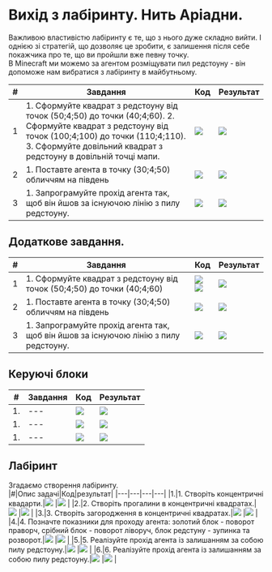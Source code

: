 # Вихід з лабіринту. Нить Аріадни.
Важливою властивістю лабіринту є те, що з нього дуже складно вийти. І однією зі стратегій, що дозволяє це зробити, є залишення після себе покажчика про те, що ви пройшли вже певну точку.  
В Minecraft ми можемо за агентом розміщувати пил редстоуну - він допоможе нам вибратися з лабіринту в майбутньому.


|#|Завдання|Код|Результат|
|---|---|---|---|
|1|1. Сформуйте квадрат з редстоуну від точок (50;4;50) до точки (40;4;60). 2. Сформуйте квадрат з редстоуну від точок (100;4;100) до точки (110;4;110). 3. Сформуйте довільний квадрат з редстоуну в довільній точці мапи. |<img src = "img/thread01.png"> |<img src = "img/thread02.png">  |
|2|1. Поставте агента в точку (30;4;50) обличчям на південь|<img src = "img/thread04_2.png"> |<img src = "img/thread03.png">  |
|3|1. Запрограмуйте прохід агента так, щоб він йшов за існуючою лінію з пилу редстоуну.|<img src = "img/labirint14.png"> |<img src = "img/thread05.gif">  |
 

## Додаткове завдання.

|#|Завдання|Код|Результат|
|---|---|---|---|
|1|1. Сформуйте квадрат з редстоуну від точок (50;4;50) до точки (40;4;60)|<img src = "img/thread06.png"><br><img src = "img/thread07.png"> |<img src = "img/thread07_02.png">    |
|2|1. Поставте агента в точку (30;4;50) обличчям на південь|<img src = "img/thread04.png"> |<img src = "img/thread03.png">  |
|3|1. Запрограмуйте прохід агента так, щоб він йшов за існуючою лінію з пилу редстоуну.|<img src = "img/labirint14.png"> |<img src = "img/thread05.gif">  |


## Керуючі блоки
|#|Завдання|Код|Результат|
|---|---|---|---|
|1. |---|<img src = "img/thread08.png">|<img src = "img/thread09.png"> |
|1. |---|<img src = "img/thread10.png">|<img src = "img/thread11.gif"> |
|1. |---|<img src = "img/labirint14.png">|<img src = "img/thread11.gif"> |



 



## Лабіринт
Згадаємо створення лабіринту.  
|#|Опис задачі|Код|результат|
|---|---|---|---|
|1.|1. Створіть концентричні квадарти.|<img src = "img/labirint02.png">  |<img src = "img/labirint08.png">  |
|2.|2. Створіть прогалини в концентричні квадратах.|<img src = "img/labirint03.png">  |<img src = "img/labirint09.png">  |
|3.|3. Створіть загородження в концентричні квадратах.|<img src = "img/labirint04.png">  |<img src = "img/labirint10.png">  |
|4.|4. Позначте показники для проходу агента: золотий блок - поворот праворч, срібний блок - поворот ліворуч, блок редстуну - зупинка та розворот.|<img src = "img/labirint05.png">  |<img src = "img/labirint11.png">  |
|5.|5. Реалізуйте прохід агента із залишанням за собою пилу редстоуну.|<img src = "img/labirint06.png">  |<img src = "img/labirint12.gif">  |
|6.|6. Реалізуйте прохід агента із залишанням за собою пилу редстоуну.|<img src = "img/labirint14.png">  |<img src = "img/labirint13.gif">  |
